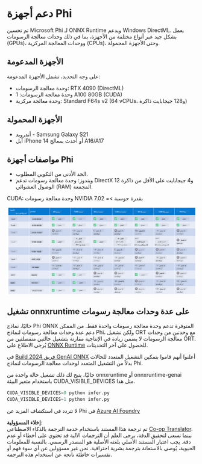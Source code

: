 <!--
CO_OP_TRANSLATOR_METADATA:
{
  "original_hash": "8cdc17ce0f10535da30b53d23fe1a795",
  "translation_date": "2025-03-27T05:54:23+00:00",
  "source_file": "md\\01.Introduction\\01\\01.Hardwaresupport.md",
  "language_code": "ar"
}
-->
# دعم أجهزة Phi

تم تحسين Microsoft Phi لـ ONNX Runtime ويدعم Windows DirectML. يعمل بشكل جيد عبر أنواع مختلفة من الأجهزة، بما في ذلك وحدات معالجة الرسومات (GPUs)، ووحدات المعالجة المركزية (CPUs)، وحتى الأجهزة المحمولة.

## الأجهزة المدعومة
على وجه التحديد، تشمل الأجهزة المدعومة:

- وحدة معالجة الرسومات: RTX 4090 (DirectML)
- وحدة معالجة الرسومات: 1 A100 80GB (CUDA)
- وحدة معالجة مركزية: Standard F64s v2 (64 vCPUs، و128 جيجابايت ذاكرة)

## الأجهزة المحمولة

- أندرويد - Samsung Galaxy S21
- آبل iPhone 14 أو أحدث بمعالج A16/A17

## مواصفات أجهزة Phi

- الحد الأدنى من التكوين المطلوب.
- ويندوز: وحدة معالجة رسومات تدعم DirectX 12 و4 جيجابايت على الأقل من ذاكرة الوصول العشوائي (RAM) المجمعة.

CUDA: وحدة معالجة رسومات NVIDIA بقدرة حوسبة >= 7.02

![HardwareSupport](../../../../../translated_images/01.phihardware.925db5699da7752cf486314e6db087580583cfbcd548970f8a257e31a8aa862c.ar.png)

## تشغيل onnxruntime على عدة وحدات معالجة رسومات

حاليًا، نماذج Phi ONNX المتوفرة تدعم وحدة معالجة رسومات واحدة فقط. من الممكن دعم عدة وحدات معالجة رسومات لنماذج Phi، ولكن تشغيل ORT مع وحدتين من وحدات معالجة الرسومات لا يضمن زيادة في الإنتاجية مقارنة بتشغيل حالتين منفصلتين من ORT. يُرجى الاطلاع على [ONNX Runtime](https://onnxruntime.ai/) للحصول على آخر التحديثات.

في [Build 2024 فريق GenAI ONNX](https://youtu.be/WLW4SE8M9i8?si=EtG04UwDvcjunyfC) أعلنوا أنهم قاموا بتمكين التشغيل المتعدد للحالات بدلاً من التشغيل المتعدد لوحدات معالجة الرسومات لنماذج Phi.

حاليًا، يتيح لك ذلك تشغيل حالة واحدة من onnxruntime أو onnxruntime-genai باستخدام متغير البيئة CUDA_VISIBLE_DEVICES مثل هذا.

```Python
CUDA_VISIBLE_DEVICES=0 python infer.py
CUDA_VISIBLE_DEVICES=1 python infer.py
```

لا تتردد في استكشاف المزيد عن Phi في [Azure AI Foundry](https://ai.azure.com)

**إخلاء المسؤولية**:  
تم ترجمة هذا المستند باستخدام خدمة الترجمة بالذكاء الاصطناعي [Co-op Translator](https://github.com/Azure/co-op-translator). بينما نسعى لتحقيق الدقة، يرجى العلم أن الترجمات الآلية قد تحتوي على أخطاء أو عدم دقة. يجب اعتبار المستند الأصلي بلغته الأصلية هو المصدر الرسمي. بالنسبة للمعلومات الحيوية، يُوصى بالاستعانة بترجمة بشرية احترافية. نحن غير مسؤولين عن أي سوء فهم أو تفسيرات خاطئة ناتجة عن استخدام هذه الترجمة.